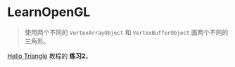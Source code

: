 # LearnOpenGL

> 使用两个不同的 `VertexArrayObject` 和 `VertexBufferObject` 画两个不同的三角形。

[Hello Triangle](https://learnopengl.com/#!Getting-started/Hello-Triangle) 教程的 **练习2**。